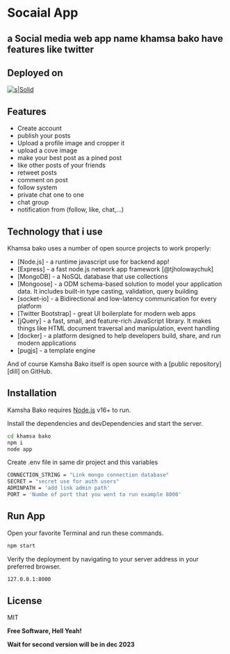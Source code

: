 # Socaial App
## a Social media web app name khamsa bako have features like twitter 

## Deployed on
[![s|Solid](https://pbs.twimg.com/media/EcUxlNSXgAErcm2?format=png&name=small)](https://www.koyeb.com/)



## Features

- Create account
- publish your posts
- Upload a profile image and cropper it
- upload a cove image 
- make your best post as a pined post
- like other posts of your friends 
- retweet posts
- comment on post
- follow system
- private chat one to one
- chat group
- notification from (follow, like, chat,...)

## Technology that i use

Khamsa bako uses a number of open source projects to work properly:

- [Node.js] - a runtime javascript use for backend app!
- [Express] - a fast node.js network app framework [@tjholowaychuk]
- [MongoDB] - a NoSQL database that use collections
- [Mongoose] - a ODM schema-based solution to model your application data. It includes built-in type casting, validation, query building
- [socket-io] - a Bidirectional and low-latency communication for every platform
- [Twitter Bootstrap] - great UI boilerplate for modern web apps
- [jQuery] - a fast, small, and feature-rich JavaScript library. It makes things like HTML document traversal and manipulation, event handling
- [docker] - a platform designed to help developers build, share, and run modern applications
- [pugjs] - a template engine

And of course Kamsha Bako itself is open source with a [public repository][dill]
 on GitHub.

## Installation

Kamsha Bako requires [Node.js](https://nodejs.org/) v16+ to run.

Install the dependencies and devDependencies and start the server.

```sh
cd khamsa bako
npm i
node app
```

Create .env file in same dir project and this variables

```sh
CONNECTION_STRING = "Link mongo connection database"
SECRET = "secret use for auth users"
ADMINPATH = 'add link admin path'
PORT = 'Numbe of port that you went to run example 8000'
```
## Run App

Open your favorite Terminal and run these commands.

```sh
npm start
```

Verify the deployment by navigating to your server address in
your preferred browser.

```sh
127.0.0.1:8000
```

## License

MIT

**Free Software, Hell Yeah!**

**Wait for second version will be in dec 2023**

